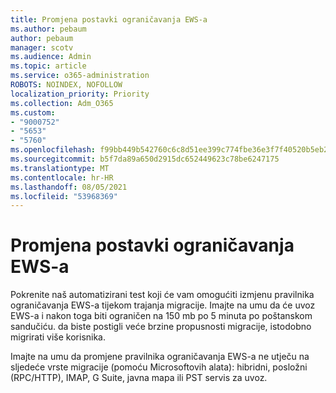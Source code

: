 ```yaml
---
title: Promjena postavki ograničavanja EWS-a
ms.author: pebaum
author: pebaum
manager: scotv
ms.audience: Admin
ms.topic: article
ms.service: o365-administration
ROBOTS: NOINDEX, NOFOLLOW
localization_priority: Priority
ms.collection: Adm_O365
ms.custom:
- "9000752"
- "5653"
- "5760"
ms.openlocfilehash: f99bb449b542760c6c8d51ee399c774fbe36e3f7f40520b5eb23f39d9d7c08dd
ms.sourcegitcommit: b5f7da89a650d2915dc652449623c78be6247175
ms.translationtype: MT
ms.contentlocale: hr-HR
ms.lasthandoff: 08/05/2021
ms.locfileid: "53968369"
---
```

# <a name="changing-ews-throttling-settings"></a>Promjena postavki ograničavanja EWS-a

Pokrenite naš automatizirani test koji će vam omogućiti izmjenu pravilnika ograničavanja EWS-a tijekom trajanja migracije. Imajte na umu da će uvoz EWS-a i nakon toga biti ograničen na 150 mb po 5 minuta po poštanskom sandučiću. da biste postigli veće brzine propusnosti migracije, istodobno migrirati više korisnika.

Imajte na umu da promjene pravilnika ograničavanja EWS-a ne utječu na sljedeće vrste migracije (pomoću Microsoftovih alata): hibridni, posložni (RPC/HTTP), IMAP, G Suite, javna mapa ili PST servis za uvoz.